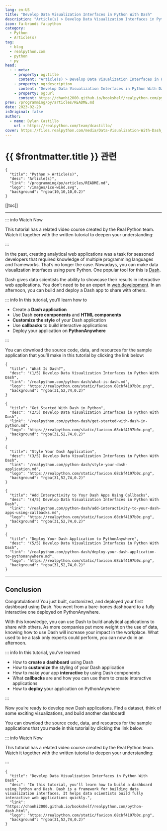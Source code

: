 ```yaml
---
lang: en-US
title: "Develop Data Visualization Interfaces in Python With Dash"
description: "Article(s) > Develop Data Visualization Interfaces in Python With Dash"
icon: fa-brands fa-python
category:
  - Python
  - Article(s)
tag:
  - blog
  - realpython.com
  - python
  - py
head:
  - - meta:
    - property: og:title
      content: "Article(s) > Develop Data Visualization Interfaces in Python With Dash"
    - property: og:description
      content: "Develop Data Visualization Interfaces in Python With Dash"
    - property: og:url
      content: https://chanhi2000.github.io/bookshelf/realpython.com/python-dash.html
prev: /programming/py/articles/README.md
date: 2023-02-20
isOriginal: false
author:
  - name: Dylan Castillo
    url : https://realpython.com/team/dcastillo/
cover: https://files.realpython.com/media/Data-Visualization-With-Dash_Watermarked.b3eae31c557f.jpg
---
```


# {{ $frontmatter.title }} 관련

```component VPCard
{
  "title": "Python > Article(s)",
  "desc": "Article(s)",
  "link": "/programming/py/articles/README.md",
  "logo": "/images/ico-wind.svg",
  "background": "rgba(10,10,10,0.2)"
}
```

[[toc]]

---

<SiteInfo
  name="Develop Data Visualization Interfaces in Python With Dash"
  desc="In this tutorial, you'll learn how to build a dashboard using Python and Dash. Dash is a framework for building data visualization interfaces. It helps data scientists build fully interactive web applications quickly."
  url="https://realpython.com/python-dash"
  logo="https://realpython.com/static/favicon.68cbf4197b0c.png"
  preview="https://files.realpython.com/media/Data-Visualization-With-Dash_Watermarked.b3eae31c557f.jpg"/>

::: info Watch Now

This tutorial has a related video course created by the Real Python team. Watch it together with the written tutorial to deepen your understanding:

<SiteInfo
  name="Data Visualization Interfaces in Python With Dash – Real Python"
  desc="In this course, you'll learn how to build a dashboard using Python and Dash. Dash is a framework for building data visualization interfaces. It helps data scientists build fully interactive web applications quickly."
  url="https://realpython.com/courses/data-viz-with-dash/"
  logo="https://realpython.com/static/favicon.68cbf4197b0c.png"
  preview="https://files.realpython.com/media/Data-Visualization-With-Dash_Watermarked.b3eae31c557f.jpg"/>

:::

In the past, creating analytical web applications was a task for seasoned developers that required knowledge of multiple programming languages and frameworks. That’s no longer the case. Nowadays, you can make data visualization interfaces using pure Python. One popular tool for this is [<FontIcon icon="fas fa-globe"/>Dash](https://dash.plotly.com/introduction).

Dash gives data scientists the ability to showcase their results in interactive web applications. You don’t need to be an expert in [<FontIcon icon="fas fa-globe"/>web development](https://realpython.com/learning-paths/become-python-web-developer/). In an afternoon, you can build and deploy a Dash app to share with others.

::: info In this tutorial, you’ll learn how to

- Create a **Dash application**
- Use Dash **core components** and **HTML components**
- **Customize the style** of your Dash application
- Use **callbacks** to build interactive applications
- Deploy your application on **PythonAnywhere**

:::

You can download the source code, data, and resources for the sample application that you’ll make in this tutorial by clicking the link below:

```component VPCard
{
  "title": "What Is Dash?",
  "desc": "(1/5) Develop Data Visualization Interfaces in Python With Dash",
  "link": "/realpython.com/python-dash/what-is-dash.md",
  "logo": "https://realpython.com/static/favicon.68cbf4197b0c.png",
  "background": "rgba(31,52,74,0.2)"
}
```

```component VPCard
{
  "title": "Get Started With Dash in Python",
  "desc": "(2/5) Develop Data Visualization Interfaces in Python With Dash",
  "link": "/realpython.com/python-dash/get-started-with-dash-in-python.md",
  "logo": "https://realpython.com/static/favicon.68cbf4197b0c.png",
  "background": "rgba(31,52,74,0.2)"
}
```

```component VPCard
{
  "title": "Style Your Dash Application",
  "desc": "(3/5) Develop Data Visualization Interfaces in Python With Dash",
  "link": "/realpython.com/python-dash/style-your-dash-application.md",
  "logo": "https://realpython.com/static/favicon.68cbf4197b0c.png",
  "background": "rgba(31,52,74,0.2)"
}
```

```component VPCard
{
  "title": "Add Interactivity to Your Dash Apps Using Callbacks",
  "desc": "(4/5) Develop Data Visualization Interfaces in Python With Dash",
  "link": "/realpython.com/python-dash/add-interactivity-to-your-dash-apps-using-callbacks.md",
  "logo": "https://realpython.com/static/favicon.68cbf4197b0c.png",
  "background": "rgba(31,52,74,0.2)"
}
```

```component VPCard
{
  "title": "Deploy Your Dash Application to PythonAnywhere",
  "desc": "(5/5) Develop Data Visualization Interfaces in Python With Dash",
  "link": "/realpython.com/python-dash/deploy-your-dash-application-to-pythonanywhere.md",
  "logo": "https://realpython.com/static/favicon.68cbf4197b0c.png",
  "background": "rgba(31,52,74,0.2)"
}
```

---

## Conclusion

Congratulations! You just built, customized, and deployed your first dashboard using Dash. You went from a bare-bones dashboard to a fully interactive one deployed on PythonAnywhere.

With this knowledge, you can use Dash to build analytical applications to share with others. As more companies put more weight on the use of data, knowing how to use Dash will increase your impact in the workplace. What used to be a task only experts could perform, you can now do in an afternoon.

::: info In this tutorial, you’ve learned

- How to **create a dashboard** using Dash
- How to **customize** the styling of your Dash application
- How to make your app **interactive** by using Dash components
- What **callbacks** are and how you can use them to create interactive applications
- How to **deploy** your application on PythonAnywhere

:::

Now you’re ready to develop new Dash applications. Find a dataset, think of some exciting visualizations, and build another dashboard!

You can download the source code, data, and resources for the sample applications that you made in this tutorial by clicking the link below:

::: info Watch Now

This tutorial has a related video course created by the Real Python team. Watch it together with the written tutorial to deepen your understanding:

<SiteInfo
  name="Data Visualization Interfaces in Python With Dash – Real Python"
  desc="In this course, you'll learn how to build a dashboard using Python and Dash. Dash is a framework for building data visualization interfaces. It helps data scientists build fully interactive web applications quickly."
  url="https://realpython.com/courses/data-viz-with-dash/"
  logo="https://realpython.com/static/favicon.68cbf4197b0c.png"
  preview="https://files.realpython.com/media/Data-Visualization-With-Dash_Watermarked.b3eae31c557f.jpg"/>

:::

<!-- TODO: add ARTICLE CARD -->
```component VPCard
{
  "title": "Develop Data Visualization Interfaces in Python With Dash",
  "desc": "In this tutorial, you'll learn how to build a dashboard using Python and Dash. Dash is a framework for building data visualization interfaces. It helps data scientists build fully interactive web applications quickly.",
  "link": "https://chanhi2000.github.io/bookshelf/realpython.com/python-dash.html",
  "logo": "https://realpython.com/static/favicon.68cbf4197b0c.png",
  "background": "rgba(31,52,74,0.2)"
}
```
